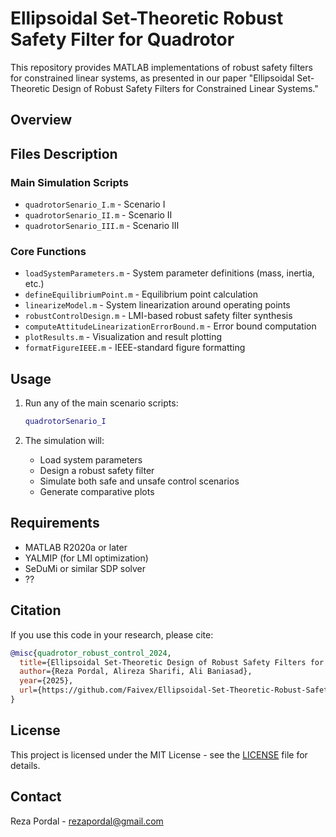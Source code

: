 # Ellipsoidal Set-Theoretic Robust Safety Filter for Quadrotor

This repository provides MATLAB implementations of robust safety filters for constrained linear systems, as presented in our paper "Ellipsoidal Set-Theoretic Design of Robust Safety Filters for Constrained Linear Systems."

## Overview



## Files Description

### Main Simulation Scripts
- `quadrotorSenario_I.m` - Scenario I
- `quadrotorSenario_II.m` - Scenario II
- `quadrotorSenario_III.m` - Scenario III

### Core Functions
- `loadSystemParameters.m` - System parameter definitions (mass, inertia, etc.)
- `defineEquilibriumPoint.m` - Equilibrium point calculation
- `linearizeModel.m` - System linearization around operating points
- `robustControlDesign.m` - LMI-based robust safety filter synthesis
- `computeAttitudeLinearizationErrorBound.m` - Error bound computation
- `plotResults.m` - Visualization and result plotting
- `formatFigureIEEE.m` - IEEE-standard figure formatting

## Usage

1. Run any of the main scenario scripts:
   ```matlab
   quadrotorSenario_I
   ```

2. The simulation will:
   - Load system parameters
   - Design a robust safety filter
   - Simulate both safe and unsafe control scenarios
   - Generate comparative plots

## Requirements

- MATLAB R2020a or later
- YALMIP (for LMI optimization)
- SeDuMi or similar SDP solver
- ??


## Citation

If you use this code in your research, please cite:

```bibtex
@misc{quadrotor_robust_control_2024,
  title={Ellipsoidal Set-Theoretic Design of Robust Safety Filters for Constrained Linear Systems},
  author={Reza Pordal, Alireza Sharifi, Ali Baniasad},
  year={2025},
  url={https://github.com/Faivex/Ellipsoidal-Set-Theoretic-Robust-Safety-Filter-for-Quadrotor}
}
```

## License

This project is licensed under the MIT License - see the [LICENSE](LICENSE) file for details.

## Contact

Reza Pordal - rezapordal@gmail.com
